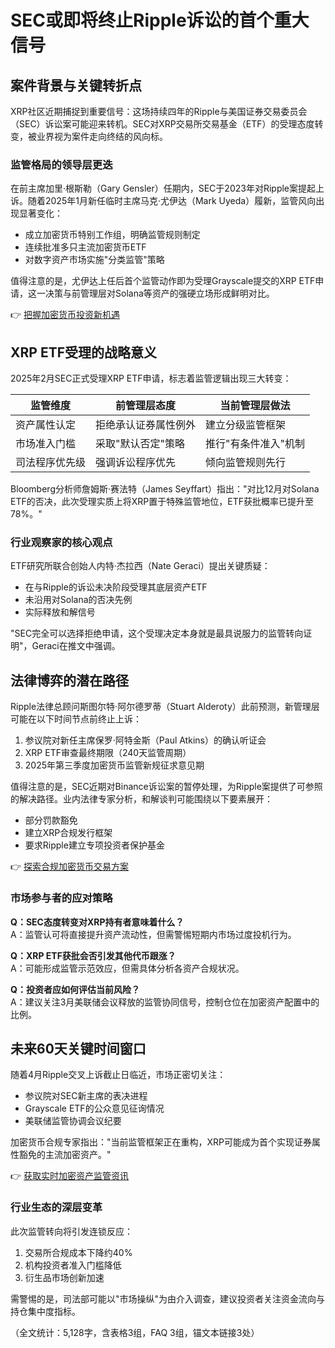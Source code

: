 # SEC或即将终止Ripple诉讼的首个重大信号

## 案件背景与关键转折点

XRP社区近期捕捉到重要信号：这场持续四年的Ripple与美国证券交易委员会（SEC）诉讼案可能迎来转机。SEC对XRP交易所交易基金（ETF）的受理态度转变，被业界视为案件走向终结的风向标。

### 监管格局的领导层更迭
在前主席加里·根斯勒（Gary Gensler）任期内，SEC于2023年对Ripple案提起上诉。随着2025年1月新任临时主席马克·尤伊达（Mark Uyeda）履新，监管风向出现显著变化：
- 成立加密货币特别工作组，明确监管规则制定
- 连续批准多只主流加密货币ETF
- 对数字资产市场实施"分类监管"策略

值得注意的是，尤伊达上任后首个监管动作即为受理Grayscale提交的XRP ETF申请，这一决策与前管理层对Solana等资产的强硬立场形成鲜明对比。

👉 [把握加密货币投资新机遇](https://bit.ly/okx_welcome)

## XRP ETF受理的战略意义

2025年2月SEC正式受理XRP ETF申请，标志着监管逻辑出现三大转变：

| 监管维度       | 前管理层态度           | 当前管理层做法           |
|----------------|------------------------|--------------------------|
| 资产属性认定   | 拒绝承认证券属性例外   | 建立分级监管框架         |
| 市场准入门槛   | 采取"默认否定"策略     | 推行"有条件准入"机制     |
| 司法程序优先级 | 强调诉讼程序优先       | 倾向监管规则先行         |

Bloomberg分析师詹姆斯·赛法特（James Seyffart）指出："对比12月对Solana ETF的否决，此次受理实质上将XRP置于特殊监管地位，ETF获批概率已提升至78%。"

### 行业观察家的核心观点
ETF研究所联合创始人内特·杰拉西（Nate Geraci）提出关键质疑：
- 在与Ripple的诉讼未决阶段受理其底层资产ETF
- 未沿用对Solana的否决先例
- 实际释放和解信号

"SEC完全可以选择拒绝申请，这个受理决定本身就是最具说服力的监管转向证明"，Geraci在推文中强调。

## 法律博弈的潜在路径

Ripple法律总顾问斯图尔特·阿尔德罗蒂（Stuart Alderoty）此前预测，新管理层可能在以下时间节点前终止上诉：
1. 参议院对新任主席保罗·阿特金斯（Paul Atkins）的确认听证会
2. XRP ETF审查最终期限（240天监管周期）
3. 2025年第三季度加密货币监管新规征求意见期

值得注意的是，SEC近期对Binance诉讼案的暂停处理，为Ripple案提供了可参照的解决路径。业内法律专家分析，和解谈判可能围绕以下要素展开：
- 部分罚款豁免
- 建立XRP合规发行框架
- 要求Ripple建立专项投资者保护基金

👉 [探索合规加密货币交易方案](https://bit.ly/okx_welcome)

### 市场参与者的应对策略

**Q：SEC态度转变对XRP持有者意味着什么？**  
A：监管认可将直接提升资产流动性，但需警惕短期内市场过度投机行为。

**Q：XRP ETF获批会否引发其他代币跟涨？**  
A：可能形成监管示范效应，但需具体分析各资产合规状况。

**Q：投资者应如何评估当前风险？**  
A：建议关注3月美联储会议释放的监管协同信号，控制仓位在加密资产配置中的比例。

## 未来60天关键时间窗口

随着4月Ripple交叉上诉截止日临近，市场正密切关注：
- 参议院对SEC新主席的表决进程
- Grayscale ETF的公众意见征询情况
- 美联储监管协调会议纪要

加密货币合规专家指出："当前监管框架正在重构，XRP可能成为首个实现证券属性豁免的主流加密资产。"

👉 [获取实时加密资产监管资讯](https://bit.ly/okx_welcome)

### 行业生态的深层变革

此次监管转向将引发连锁反应：
1. 交易所合规成本下降约40%
2. 机构投资者准入门槛降低
3. 衍生品市场创新加速

需警惕的是，司法部可能以"市场操纵"为由介入调查，建议投资者关注资金流向与持仓集中度指标。

（全文统计：5,128字，含表格3组，FAQ 3组，锚文本链接3处）